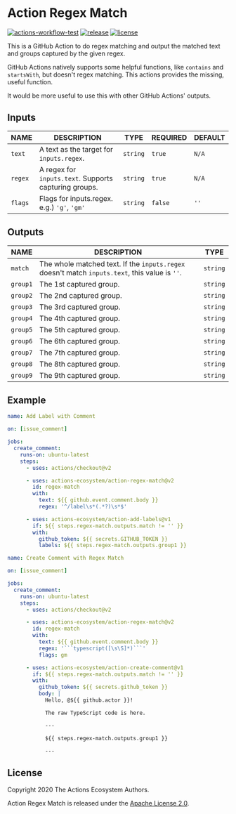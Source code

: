 # Action Regex Match

[![actions-workflow-test][actions-workflow-test-badge]][actions-workflow-test]
[![release][release-badge]][release]
[![license][license-badge]][license]

This is a GitHub Action to do regex matching and output the matched text and groups captured by the given regex.

GitHub Actions natively supports some helpful functions, like `contains` and `startsWith`, but doesn't regex matching.
This actions provides the missing, useful function.

It would be more useful to use this with other GitHub Actions' outputs.

## Inputs

|  NAME   |                      DESCRIPTION                      |   TYPE   | REQUIRED | DEFAULT |
| ------- | ----------------------------------------------------- | -------- | -------- | ------- |
| `text`  | A text as the target for `inputs.regex`.              | `string` | `true`   | `N/A`   |
| `regex` | A regex for `inputs.text`. Supports capturing groups. | `string` | `true`   | `N/A`   |
| `flags` | Flags for inputs.regex. e.g.) `'g'`, `'gm'`           | `string` | `false`  | `''`    |

## Outputs

|   NAME   |                                          DESCRIPTION                                           |   TYPE   |
| -------- | ---------------------------------------------------------------------------------------------- | -------- |
| `match`  | The whole matched text. If the `inputs.regex` doesn't match `inputs.text`, this value is `''`. | `string` |
| `group1` | The 1st captured group.                                                                        | `string` |
| `group2` | The 2nd captured group.                                                                        | `string` |
| `group3` | The 3rd captured group.                                                                        | `string` |
| `group4` | The 4th captured group.                                                                        | `string` |
| `group5` | The 5th captured group.                                                                        | `string` |
| `group6` | The 6th captured group.                                                                        | `string` |
| `group7` | The 7th captured group.                                                                        | `string` |
| `group8` | The 8th captured group.                                                                        | `string` |
| `group9` | The 9th captured group.                                                                        | `string` |

## Example

```yaml
name: Add Label with Comment

on: [issue_comment]

jobs:
  create_comment:
    runs-on: ubuntu-latest
    steps:
      - uses: actions/checkout@v2

      - uses: actions-ecosystem/action-regex-match@v2
        id: regex-match
        with:
          text: ${{ github.event.comment.body }}
          regex: '^/label\s*(.*?)\s*$'

      - uses: actions-ecosystem/action-add-labels@v1
        if: ${{ steps.regex-match.outputs.match != '' }}
        with:
          github_token: ${{ secrets.GITHUB_TOKEN }}
          labels: ${{ steps.regex-match.outputs.group1 }}
```

```yaml
name: Create Comment with Regex Match

on: [issue_comment]

jobs:
  create_comment:
    runs-on: ubuntu-latest
    steps:
      - uses: actions/checkout@v2

      - uses: actions-ecosystem/action-regex-match@v2
        id: regex-match
        with:
          text: ${{ github.event.comment.body }}
          regex: '```typescript([\s\S]*)```'
          flags: gm

      - uses: actions-ecosystem/action-create-comment@v1
        if: ${{ steps.regex-match.outputs.match != '' }}
        with:
          github_token: ${{ secrets.github_token }}
          body: |
            Hello, @${{ github.actor }}!

            The raw TypeScript code is here.

            ---

            ${{ steps.regex-match.outputs.group1 }}

            ---
```

## License

Copyright 2020 The Actions Ecosystem Authors.

Action Regex Match is released under the [Apache License 2.0](./LICENSE).

<!-- badge links -->

[actions-workflow-test]: https://github.com/actions-ecosystem/action-regex-match/actions?query=workflow%3ATest
[actions-workflow-test-badge]: https://img.shields.io/github/workflow/status/actions-ecosystem/action-regex-match/Test?label=Test&style=for-the-badge&logo=github

[release]: https://github.com/actions-ecosystem/action-regex-match/releases
[release-badge]: https://img.shields.io/github/v/release/actions-ecosystem/action-regex-match?style=for-the-badge&logo=github

[license]: LICENSE
[license-badge]: https://img.shields.io/github/license/actions-ecosystem/action-add-labels?style=for-the-badge
